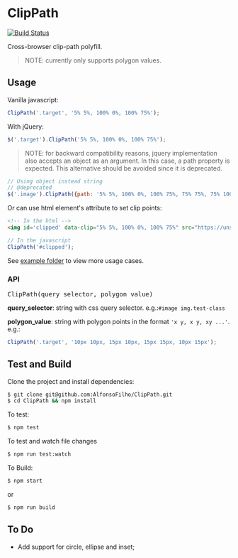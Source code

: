 # ClipPath
[![Build Status](https://travis-ci.org/AlfonsoFilho/ClipPath.svg?branch=master)](https://travis-ci.org/AlfonsoFilho/ClipPath)

Cross-browser clip-path polyfill.

> NOTE: currently only supports polygon values.

## Usage
Vanilla javascript:
```javascript
ClipPath('.target', '5% 5%, 100% 0%, 100% 75%');
```

With jQuery:
```javascript
$('.target').ClipPath('5% 5%, 100% 0%, 100% 75%');
```
> NOTE: for backward compatibility reasons, jquery implementation also accepts an object as an argument. In this case, a path property is expected. This alternative should be avoided since it is deprecated.

```javascript
// Using object instead string
// @deprecated 
$('.image').ClipPath({path: '5% 5%, 100% 0%, 100% 75%, 75% 75%, 75% 100%, 50% 75%, 0% 75%'}); 
```

Or can use html element's attribute to set clip points:
```html
<!-- In the html -->
<img id='clipped' data-clip="5% 5%, 100% 0%, 100% 75%" src="https://unsplash.it/100/100/?random" />
```
```javascript
// In the javascript
ClipPath('#clipped');
```

See [example folder](https://github.com/AlfonsoFilho/ClipPath/tree/master/example) to view more usage cases.

### API
<pre>
ClipPath(query_selector, polygon_value)
</pre>

**query_selector**: string with css query selector. e.g.:`#image img.test-class`

**polygon_value**: string with polygon points in the format `'x y, x y, xy ...'`. 
e.g.:
```javascript
ClipPath('.target', '10px 10px, 15px 10px, 15px 15px, 10px 15px');
```

## Test and Build

Clone the project and install dependencies:
```sh
$ git clone git@github.com:AlfonsoFilho/ClipPath.git
$ cd ClipPath && npm install
```

To test:
```sh
$ npm test
```

To test and watch file changes
```sh
$ npm run test:watch
```

To Build:
```sh
$ npm start
```
or
```sh
$ npm run build
```

## To Do
- Add support for circle, ellipse and inset;